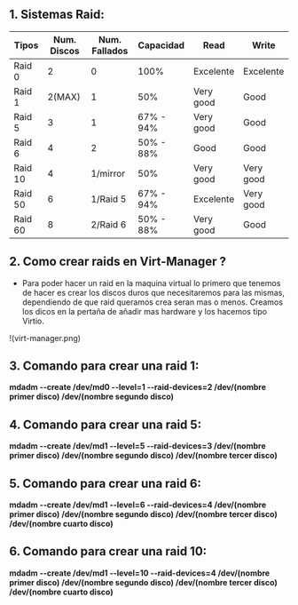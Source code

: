 ## 1. Sistemas Raid:  

|   Tipos  | Num. Discos | Num. Fallados | Capacidad |    Read   |   Write   |
| -------- | ----------- | ------------- | --------- | --------- | --------- |
|  Raid 0  |      2      |       0       |    100%   | Excelente | Excelente |
|  Raid 1  |    2(MAX)   |       1       |     50%   | Very good |    Good   |
|  Raid 5  |      3      |       1       | 67% - 94% | Very good |    Good   |
|  Raid 6  |      4      |       2       | 50% - 88% |    Good   |    Good   |
|  Raid 10 |      4      |   1/mirror    |     50%   | Very good | Very good |
|  Raid 50 |      6      |   1/Raid 5    | 67% - 94% | Excelente | Very good |
|  Raid 60 |      8      |   2/Raid 6    | 50% - 88% | Very good |    Good   |  

## 2. Como crear raids en Virt-Manager ?  

* Para poder hacer un raid en la maquina virtual lo primero que tenemos de hacer es crear los discos duros que necesitaremos para las mismas, dependiendo de que raid queramos crea seran mas o menos. Creamos los dicos en la pertaña de añadir mas hardware y los hacemos tipo Virtio.  

!(virt-manager.png)

## 3. Comando para crear una raid 1:  

**mdadm --create /dev/md0 --level=1 --raid-devices=2 /dev/(nombre primer disco) /dev/(nombre segundo disco)**  

## 4. Comando para crear una raid 5:  

**mdadm --create /dev/md1 --level=5 --raid-devices=3 /dev/(nombre primer disco) /dev/(nombre segundo disco) /dev/(nombre tercer disco)**  

## 5. Comando para crear una raid 6:  

**mdadm --create /dev/md1 --level=6 --raid-devices=4 /dev/(nombre primer disco) /dev/(nombre segundo disco) /dev/(nombre tercer disco) /dev/(nombre cuarto disco)**   

## 6. Comando para crear una raid 10:  

**mdadm --create /dev/md1 --level=10 --raid-devices=4 /dev/(nombre primer disco) /dev/(nombre segundo disco) /dev/(nombre tercer disco) /dev/(nombre cuarto disco)**   

